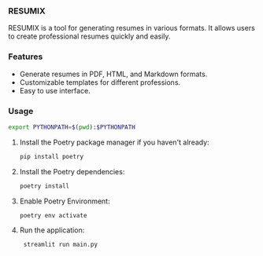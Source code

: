 ### RESUMIX

RESUMIX is a tool for generating resumes in various formats. It allows users to create professional resumes quickly and easily.

### Features

- Generate resumes in PDF, HTML, and Markdown formats.
- Customizable templates for different professions.
- Easy to use interface.


### Usage
```bash
export PYTHONPATH=$(pwd):$PYTHONPATH
```

1. Install the Poetry package manager if you haven't already:
   ```bash
   pip install poetry
   ```

2. Install the Poetry dependencies:
   ```bash
   poetry install
   ```
   
3. Enable Poetry Environment:
   ```bash
   poetry env activate
   ```

4. Run the application:
   ```bash
    streamlit run main.py
    ```